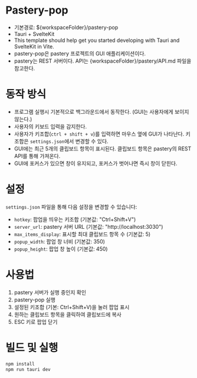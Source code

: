 # Pastery-pop
- 기본경로: ${workspaceFolder}/pastery-pop
- Tauri + SvelteKit
- This template should help get you started developing with Tauri and SvelteKit in Vite.
- pastery-pop은 pastery 프로젝트의 GUI 애플리케이션이다. 
- pastery는 REST 서버이다. API는 {workspaceFolder}/pastery/API.md 파일을 참고한다.

# 동작 방식
- 프로그램 실행시 기본적으로 백그라운드에서 동작한다. (GUI는 사용자에게 보이지 않는다.)
- 사용자의 키보드 입력을 감지한다. 
- 사용자가 키조합(`ctrl + shift + v`)를 입력하면 마우스 옆에 GUI가 나타난다. 키조합은 `settings.json`에서 변경할 수 있다.
- GUI에는 최근 5개의 클립보드 항목이 표시된다. 클립보드 항목은 pastery의 REST API를 통해 가져온다.
- GUI에 포커스가 있으면 창이 유지되고, 포커스가 벗어나면 즉시 창이 닫힌다.

# 설정
`settings.json` 파일을 통해 다음 설정을 변경할 수 있습니다:
- `hotkey`: 팝업을 띄우는 키조합 (기본값: "Ctrl+Shift+V")
- `server_url`: pastery 서버 URL (기본값: "http://localhost:3030")
- `max_items_display`: 표시할 최대 클립보드 항목 수 (기본값: 5)
- `popup_width`: 팝업 창 너비 (기본값: 350)
- `popup_height`: 팝업 창 높이 (기본값: 450)

# 사용법
1. pastery 서버가 실행 중인지 확인
2. pastery-pop 실행
3. 설정된 키조합 (기본: Ctrl+Shift+V)을 눌러 팝업 표시
4. 원하는 클립보드 항목을 클릭하여 클립보드에 복사
5. ESC 키로 팝업 닫기

# 빌드 및 실행
```bash
npm install
npm run tauri dev
```
